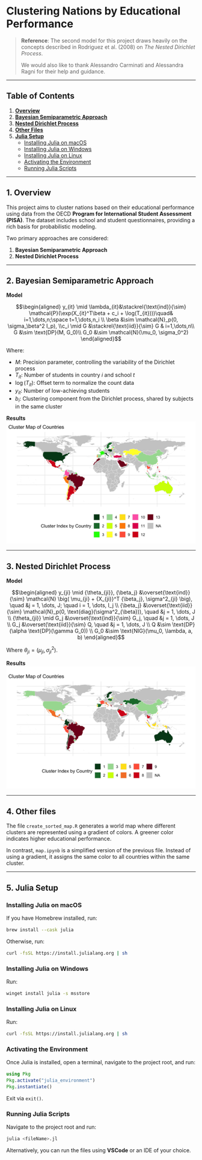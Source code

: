 # Clustering Nations by Educational Performance  

> **Reference**: The second model for this project draws heavily on the concepts described in Rodriguez et al. (2008) on _The Nested Dirichlet Process_.
>
> We would also like to thank Alessandro Carminati and Alessandra Ragni for their help and guidance.
---

## Table of Contents  

1. [**Overview**](#1-overview)  
2. [**Bayesian Semiparametric Approach**](#2-bayesian-semiparametric-approach)  
3. [**Nested Dirichlet Process**](#3-nested-dirichlet-process)
4. [**Other Files**](#4-other-files)
5. [**Julia Setup**](#5-julia-setup)  
    - [Installing Julia on macOS](#installing-julia-on-macos)  
    - [Installing Julia on Windows](#installing-julia-on-windows)  
    - [Installing Julia on Linux](#installing-julia-on-linux)  
    - [Activating the Environment](#activating-the-environment)  
    - [Running Julia Scripts](#running-julia-scripts)  

---

## 1. Overview  

This project aims to cluster nations based on their educational performance using data from the OECD **Program for International Student Assessment (PISA)**. The dataset includes school and student questionnaires, providing a rich basis for probabilistic modeling.  

Two primary approaches are considered:  

1. **Bayesian Semiparametric Approach**
2. **Nested Dirichlet Process** 

---

## 2. Bayesian Semiparametric Approach  

**Model**  
```math
\begin{aligned}
y_{it} \mid \lambda_{it}&\stackrel{\text{ind}}{\sim} \mathcal{P}(\exp(X_{it}^T\beta + c_i + \log(T_{it})))\quad& i=1,\dots,n;\space t=1,\dots,n_i \\
\beta &\sim \mathcal{N}_p(0, \sigma_\beta^2 I_p), \\c_i \mid G &\stackrel{\text{iid}}{\sim} G & i=1,\dots,n\\
G &\sim \text{DP}(M, G_0)\\
G_0 &\sim \mathcal{N}(\mu_0, \sigma_0^2)
\end{aligned}
```
Where:  
- $M$: Precision parameter, controlling the variability of the Dirichlet process  
- $T_{it}$: Number of students in country *i* and school *t*  
- $\log(T_{it})$: Offset term to normalize the count data  
- $y_{it}$: Number of low-achieving students  
- $b_i$: Clustering component from the Dirichlet process, shared by subjects in the same cluster

**Results**
![Clustering results from the first model](semi_parametric_approach/map_2.png)


---

## 3. Nested Dirichlet Process  

**Model**  
```math
\begin{aligned}
    y_{ji} \mid {\theta_{ji}}, {\beta_j} &\overset{\text{ind}}{\sim} \mathcal{N} \big( \mu_{ji} + {X_{ji}}^T {\beta_j}, \sigma^2_{ji} \big), \quad &j = 1, \dots, J; \quad i = 1, \dots, I_j \\
    {\beta_j} &\overset{\text{iid}}{\sim} \mathcal{N}_p(0, \text{diag}(\sigma^2_{\beta})), \quad &j = 1, \dots, J \\
    {\theta_{ji}} \mid G_j &\overset{\text{ind}}{\sim} G_j, \quad &j = 1, \dots, J \\
    G_j &\overset{\text{iid}}{\sim} Q, \quad &j = 1, \dots, J \\
    Q &\sim \text{DP}(\alpha \text{DP}(\gamma G_0)) \\
    G_0 &\sim \text{NIG}(\mu_0, \lambda, a, b)
\end{aligned}
```
Where ${\theta_{ji}} = (\mu_{ji}, \sigma^2_{ji})$.

**Results**
![Clustering results from the second model](nested_dirichlet/map.png)

---

## 4. Other files

The file `create_sorted_map.R` generates a world map where different clusters are represented using a gradient of colors. A greener color indicates higher educational performance.

In contrast, `map.ipynb` is a simplified version of the previous file. Instead of using a gradient, it assigns the same color to all countries within the same cluster.

---

## 5. Julia Setup  

### Installing Julia on macOS  

If you have Homebrew installed, run:  
```bash
brew install --cask julia
```
Otherwise, run:  
```bash
curl -fsSL https://install.julialang.org | sh
```

### Installing Julia on Windows  

Run:  
```bash
winget install julia -s msstore
```

### Installing Julia on Linux  

Run:  
```bash
curl -fsSL https://install.julialang.org | sh
```

### Activating the Environment  

Once Julia is installed, open a terminal, navigate to the project root, and run:  
```julia
using Pkg
Pkg.activate("julia_environment")
Pkg.instantiate()
```
Exit via `exit()`.  

### Running Julia Scripts  

Navigate to the project root and run:  
```bash
julia <fileName>.jl
```
Alternatively, you can run the files using **VSCode** or an IDE of your choice.  
